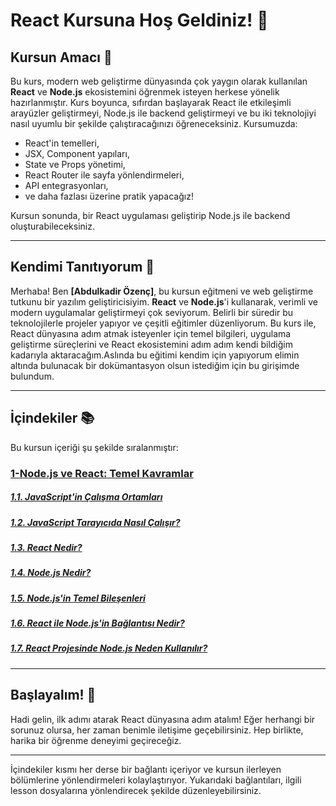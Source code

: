 # React Kursuna Hoş Geldiniz! 🎉

## Kursun Amacı 🎯

Bu kurs, modern web geliştirme dünyasında çok yaygın olarak kullanılan **React** ve **Node.js** ekosistemini öğrenmek isteyen herkese yönelik hazırlanmıştır. Kurs boyunca, sıfırdan başlayarak React ile etkileşimli arayüzler geliştirmeyi, Node.js ile backend geliştirmeyi ve bu iki teknolojiyi nasıl uyumlu bir şekilde çalıştıracağınızı öğreneceksiniz. Kursumuzda:

- React'in temelleri,
- JSX, Component yapıları,
- State ve Props yönetimi,
- React Router ile sayfa yönlendirmeleri,
- API entegrasyonları,
- ve daha fazlası üzerine pratik yapacağız!

Kursun sonunda, bir React uygulaması geliştirip Node.js ile backend oluşturabileceksiniz. 

---

## Kendimi Tanıtıyorum 👋

Merhaba! Ben **[Abdulkadir Özenç]**, bu kursun eğitmeni ve web geliştirme tutkunu bir yazılım geliştiricisiyim. **React** ve **Node.js**'i kullanarak, verimli ve modern uygulamalar geliştirmeyi çok seviyorum. Belirli bir süredir bu teknolojilerle projeler yapıyor ve çeşitli eğitimler düzenliyorum. Bu kurs ile, React dünyasına adım atmak isteyenler için temel bilgileri, uygulama geliştirme süreçlerini ve React ekosistemini adım adım kendi bildiğim kadarıyla aktaracağım.Aslında bu eğitimi kendim için yapıyorum elimin altında bulunacak bir dokümantasyon olsun istediğim için bu girişimde bulundum.

---

## İçindekiler 📚

Bu kursun içeriği şu şekilde sıralanmıştır:

### [1-Node.js ve React: Temel Kavramlar](./src/lessons/lesson-1/lesson1.md#nodejs-ve-react-temel-kavramlar)
    
##### [1.1. JavaScript'in Çalışma Ortamları](./src/lessons/lesson-1/lesson1.md#javascriptin-calisma-ortamlari)
    
##### [1.2. JavaScript Tarayıcıda Nasıl Çalışır?](./src/lessons/lesson-1/lesson1.md#javascript-tarayicida-nasil-calisir)

##### [1.3. React Nedir?](./src/lessons/lesson-1/lesson1.md#⚙-react-nedir)
##### [1.4. Node.js Nedir?](./src/lessons/lesson-1/lesson1.md#nodejs-nedir)
##### [1.5. Node.js'in Temel Bileşenleri](./src/lessons/lesson-1/lesson1.md#nodejsin-temel-bilesenleri)
##### [1.6. React ile Node.js'in Bağlantısı Nedir?](./src/lessons/lesson-1/lesson1.md#react-ile-nodejsin-baglantisi-nedir)
##### [1.7. React Projesinde Node.js Neden Kullanılır?](./src/lessons/lesson-1/lesson1.md#react-projesinde-nodejs-neden-kullanilir)

---

## Başlayalım! 🚀

Hadi gelin, ilk adımı atarak React dünyasına adım atalım! Eğer herhangi bir sorunuz olursa, her zaman benimle iletişime geçebilirsiniz. Hep birlikte, harika bir öğrenme deneyimi geçireceğiz.

---

İçindekiler kısmı her derse bir bağlantı içeriyor ve kursun ilerleyen bölümlerine yönlendirmeleri kolaylaştırıyor. Yukarıdaki bağlantıları, ilgili lesson dosyalarına yönlendirecek şekilde düzenleyebilirsiniz.
